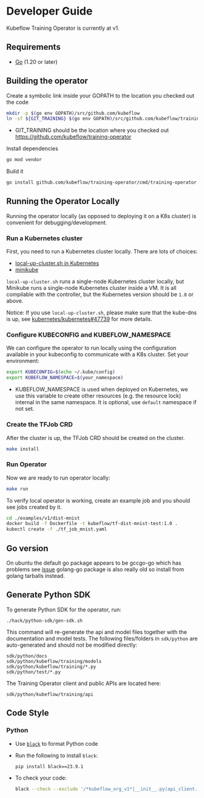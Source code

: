 # Developer Guide

Kubeflow Training Operator is currently at v1.

## Requirements

- [Go](https://golang.org/) (1.20 or later)

## Building the operator

Create a symbolic link inside your GOPATH to the location you checked out the code

```sh
mkdir -p $(go env GOPATH)/src/github.com/kubeflow
ln -sf ${GIT_TRAINING} $(go env GOPATH)/src/github.com/kubeflow/training-operator
```

- GIT_TRAINING should be the location where you checked out https://github.com/kubeflow/training-operator

Install dependencies

```sh
go mod vendor
```

Build it

```sh
go install github.com/kubeflow/training-operator/cmd/training-operator.v1
```

## Running the Operator Locally

Running the operator locally (as opposed to deploying it on a K8s cluster) is convenient for debugging/development.

### Run a Kubernetes cluster

First, you need to run a Kubernetes cluster locally. There are lots of choices:

- [local-up-cluster.sh in Kubernetes](https://github.com/kubernetes/kubernetes/blob/master/hack/local-up-cluster.sh)
- [minikube](https://github.com/kubernetes/minikube)

`local-up-cluster.sh` runs a single-node Kubernetes cluster locally, but Minikube runs a single-node Kubernetes cluster inside a VM. It is all compilable with the controller, but the Kubernetes version should be `1.8` or above.

Notice: If you use `local-up-cluster.sh`, please make sure that the kube-dns is up, see [kubernetes/kubernetes#47739](https://github.com/kubernetes/kubernetes/issues/47739) for more details.

### Configure KUBECONFIG and KUBEFLOW_NAMESPACE

We can configure the operator to run locally using the configuration available in your kubeconfig to communicate with
a K8s cluster. Set your environment:

```sh
export KUBECONFIG=$(echo ~/.kube/config)
export KUBEFLOW_NAMESPACE=$(your_namespace)
```

- KUBEFLOW_NAMESPACE is used when deployed on Kubernetes, we use this variable to create other resources (e.g. the resource lock) internal in the same namespace. It is optional, use `default` namespace if not set.

### Create the TFJob CRD

After the cluster is up, the TFJob CRD should be created on the cluster.

```bash
make install
```

### Run Operator

Now we are ready to run operator locally:

```sh
make run
```

To verify local operator is working, create an example job and you should see jobs created by it.

```sh
cd ./examples/v1/dist-mnist
docker build -f Dockerfile -t kubeflow/tf-dist-mnist-test:1.0 .
kubectl create -f ./tf_job_mnist.yaml
```

## Go version

On ubuntu the default go package appears to be gccgo-go which has problems see [issue](https://github.com/golang/go/issues/15429) golang-go package is also really old so install from golang tarballs instead.

## Generate Python SDK

To generate Python SDK for the operator, run:

```
./hack/python-sdk/gen-sdk.sh
```

This command will re-generate the api and model files together with the documentation and model tests.
The following files/folders in `sdk/python` are auto-generated and should not be modified directly:

```
sdk/python/docs
sdk/python/kubeflow/training/models
sdk/python/kubeflow/training/*.py
sdk/python/test/*.py
```

The Training Operator client and public APIs are located here:

```
sdk/python/kubeflow/training/api
```

## Code Style

### Python

- Use [`black`](https://github.com/psf/black) to format Python code

- Run the following to install `black`:

  ```
  pip install black==23.9.1
  ```

- To check your code:

  ```sh
  black --check --exclude '/*kubeflow_org_v1*|__init__.py|api_client.py|configuration.py|exceptions.py|rest.py' sdk/
  ```
